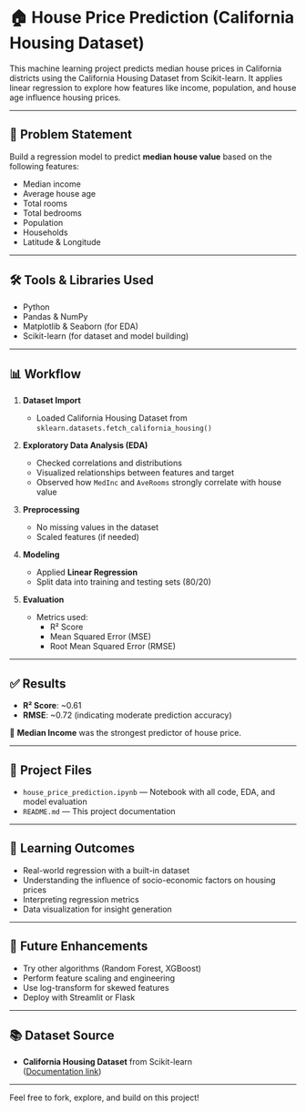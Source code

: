 # 🏠 House Price Prediction (California Housing Dataset)

This machine learning project predicts median house prices in California districts using the California Housing Dataset from Scikit-learn. It applies linear regression to explore how features like income, population, and house age influence housing prices.

---

## 📌 Problem Statement

Build a regression model to predict **median house value** based on the following features:
- Median income
- Average house age
- Total rooms
- Total bedrooms
- Population
- Households
- Latitude & Longitude

---

## 🛠️ Tools & Libraries Used

- Python
- Pandas & NumPy
- Matplotlib & Seaborn (for EDA)
- Scikit-learn (for dataset and model building)

---

## 📊 Workflow

1. **Dataset Import**
   - Loaded California Housing Dataset from `sklearn.datasets.fetch_california_housing()`

2. **Exploratory Data Analysis (EDA)**
   - Checked correlations and distributions
   - Visualized relationships between features and target
   - Observed how `MedInc` and `AveRooms` strongly correlate with house value

3. **Preprocessing**
   - No missing values in the dataset
   - Scaled features (if needed)

4. **Modeling**
   - Applied **Linear Regression**
   - Split data into training and testing sets (80/20)

5. **Evaluation**
   - Metrics used:
     - R² Score
     - Mean Squared Error (MSE)
     - Root Mean Squared Error (RMSE)

---

## ✅ Results

- **R² Score**: ~0.61  
- **RMSE**: ~0.72 (indicating moderate prediction accuracy)

📌 **Median Income** was the strongest predictor of house price.

---

## 📁 Project Files

- `house_price_prediction.ipynb` — Notebook with all code, EDA, and model evaluation
- `README.md` — This project documentation

---

## 🧠 Learning Outcomes

- Real-world regression with a built-in dataset
- Understanding the influence of socio-economic factors on housing prices
- Interpreting regression metrics
- Data visualization for insight generation

---

## 🚀 Future Enhancements

- Try other algorithms (Random Forest, XGBoost)
- Perform feature scaling and engineering
- Use log-transform for skewed features
- Deploy with Streamlit or Flask

---

## 📚 Dataset Source

- **California Housing Dataset** from Scikit-learn  
  ([Documentation link](https://scikit-learn.org/stable/modules/generated/sklearn.datasets.fetch_california_housing.html))

---

Feel free to fork, explore, and build on this project!

